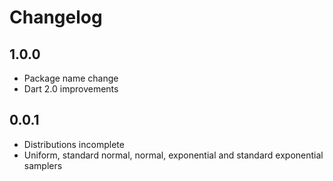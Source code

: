 # Changelog

## 1.0.0

+ Package name change
+ Dart 2.0 improvements

## 0.0.1

- Distributions incomplete
- Uniform, standard normal, normal, exponential and standard exponential samplers
